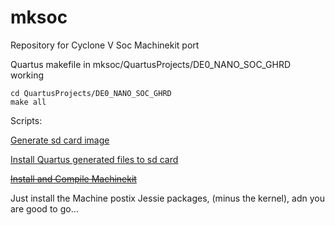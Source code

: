 # mksoc
Repository for Cyclone V Soc Machinekit port

Quartus makefile in mksoc/QuartusProjects/DE0_NANO_SOC_GHRD working

    cd QuartusProjects/DE0_NANO_SOC_GHRD
    make all
    
Scripts:    
    
[Generate sd card image](./scripts/Divided_scripts_and-notes/readme.md)

[Install Quartus generated files to sd card](./Notes/install_Makefile-generated-files-to-sdcard.txt)

~~[Install and Compile Machinekit](./scripts/mksoc-jessie-mk_rip_build-instal-v2.sh)~~

Just install the Machine postix Jessie packages, (minus the kernel), adn you are good to go...
  
